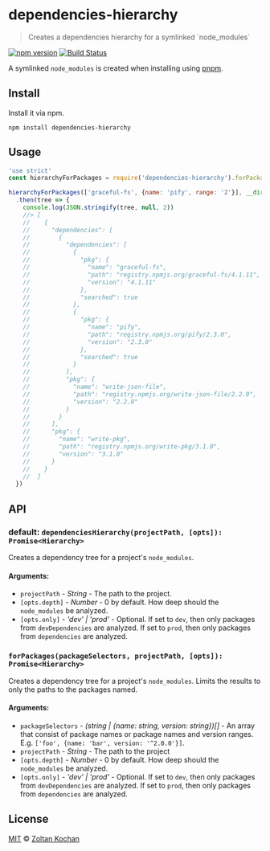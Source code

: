 # dependencies-hierarchy

> Creates a dependencies hierarchy for a symlinked \`node_modules\`

<!--@shields('npm', 'travis')-->
[![npm version](https://img.shields.io/npm/v/dependencies-hierarchy.svg)](https://www.npmjs.com/package/dependencies-hierarchy) [![Build Status](https://img.shields.io/travis/pnpm/dependencies-hierarchy/master.svg)](https://travis-ci.org/pnpm/dependencies-hierarchy)
<!--/@-->

A symlinked `node_modules` is created when installing using [pnpm](https://github.com/pnpm/pnpm).

## Install

Install it via npm.

    npm install dependencies-hierarchy

## Usage

<!--@example('./example/index.js')-->
```js
'use strict'
const hierarchyForPackages = require('dependencies-hierarchy').forPackages

hierarchyForPackages(['graceful-fs', {name: 'pify', range: '2'}], __dirname, {depth: 2})
  .then(tree => {
    console.log(JSON.stringify(tree, null, 2))
    //> [
    //    {
    //      "dependencies": [
    //        {
    //          "dependencies": [
    //            {
    //              "pkg": {
    //                "name": "graceful-fs",
    //                "path": "registry.npmjs.org/graceful-fs/4.1.11",
    //                "version": "4.1.11"
    //              },
    //              "searched": true
    //            },
    //            {
    //              "pkg": {
    //                "name": "pify",
    //                "path": "registry.npmjs.org/pify/2.3.0",
    //                "version": "2.3.0"
    //              },
    //              "searched": true
    //            }
    //          ],
    //          "pkg": {
    //            "name": "write-json-file",
    //            "path": "registry.npmjs.org/write-json-file/2.2.0",
    //            "version": "2.2.0"
    //          }
    //        }
    //      ],
    //      "pkg": {
    //        "name": "write-pkg",
    //        "path": "registry.npmjs.org/write-pkg/3.1.0",
    //        "version": "3.1.0"
    //      }
    //    }
    //  ]
  })
```
<!--/@-->

## API

### default: `dependenciesHierarchy(projectPath, [opts]): Promise<Hierarchy>`

Creates a dependency tree for a project's `node_modules`.

#### Arguments:

- `projectPath` - _String_ - The path to the project.
- `[opts.depth]` - _Number_ - 0 by default. How deep should the `node_modules` be analyzed.
- `[opts.only]` - _'dev' | 'prod'_ - Optional. If set to `dev`, then only packages from `devDependencies` are analyzed.
  If set to `prod`, then only packages from `dependencies` are analyzed.

### `forPackages(packageSelectors, projectPath, [opts]): Promise<Hierarchy>`

Creates a dependency tree for a project's `node_modules`. Limits the results to only the paths to the packages named.

#### Arguments:

- `packageSelectors` - _(string | {name: string, version: string})\[]_ - An array that consist of package names or package names and version ranges.
  E.g. `['foo', {name: 'bar', version: '^2.0.0'}]`.
- `projectPath` - _String_ - The path to the project
- `[opts.depth]` - _Number_ - 0 by default. How deep should the `node_modules` be analyzed.
- `[opts.only]` - _'dev' | 'prod'_ - Optional. If set to `dev`, then only packages from `devDependencies` are analyzed.
  If set to `prod`, then only packages from `dependencies` are analyzed.

## License

[MIT](./LICENSE) © [Zoltan Kochan](https://www.kochan.io/)
